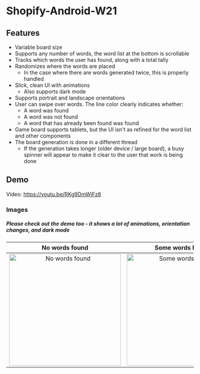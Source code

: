 # Shopify-Android-W21


## Features
* Variable board size
* Supports any number of words, the word list at the bottom is scrollable
* Tracks which words the user has found, along with a total tally
* Randomizes where the words are placed
  * In the case where there are words generated twice, this is properly handled
* Slick, clean UI with animations
  * Also supports dark mode
* Supports portrait and landscape orientations
* User can swipe over words. The line color clearly indicates whether:
  * A word was found
  * A word was not found
  * A word that has already been found was found
* Game board supports tablets, but the UI isn't as refined for the word list and other components
* The board generation is done in a different thread
  * If the generation takes longer (older device / large board), a busy spinner will appear to make it clear to the user that work is being done

## Demo
Video: https://youtu.be/RKg9DmWjFz8
### Images
##### Please check out the demo too - it shows a lot of animations, orientation changes, and dark mode
No words found             |  Some words Found         |  Game over
:-------------------------:|:-------------------------:|:-------------------------:|
<img src="https://imgur.com/vCl5kgA.jpg" alt="No words found" width="300px">  |  <img src="https://imgur.com/fqfH16H.jpg" alt="Some words found" width="300px">   |  <img src="https://imgur.com/teIUHFc.jpg" alt="Game over" width="300px">
